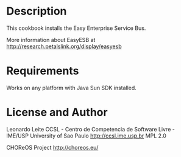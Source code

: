 Description
====

This cookbook installs the Easy Enterprise Service Bus. 

More information about EasyESB at http://research.petalslink.org/display/easyesb

Requirements
====

Works on any platform with Java Sun SDK installed.


License and Author
====

Leonardo Leite
CCSL - Centro de Competencia de Software Livre - IME/USP
University of Sao Paulo
http://ccsl.ime.usp.br
MPL 2.0

CHOReOS Project
http://choreos.eu/

